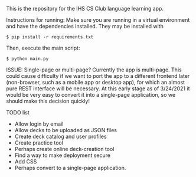 This is the repository for the IHS CS Club language learning app.

Instructions for running:
Make sure you are running in a virtual environment and have the dependencies installed. They may be installed with
```
$ pip install -r requirements.txt
```

Then, execute the main script:
```
$ python main.py
```

ISSUE: Single-page or multi-page? Currently the app is multi-page. This could cause difficulty if we want to port the app to a different frontend later (non-browser, such as a mobile app or desktop app), for which an almost pure REST interface will be necessary. At this early stage as of 3/24/2021 it would be very easy to convert it into a single-page application, so we should make this decision quickly!

TODO list
+ Allow login by email
+ Allow decks to be uploaded as JSON files
+ Create deck catalog and user profiles
+ Create practice tool
+ Perhaps create online deck-creation tool
+ Find a way to make deployment secure
+ Add CSS
+ Perhaps convert to a single-page application.
